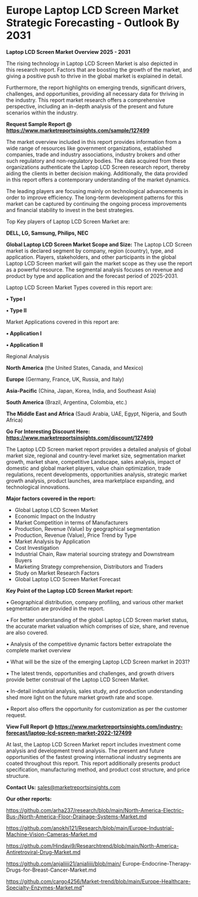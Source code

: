  # Europe Laptop LCD Screen Market Strategic Forecasting - Outlook By 2031

<Strong> Laptop LCD Screen Market Overview 2025 - 2031</strong>

The rising technology in Laptop LCD Screen Market is also depicted in this research report. Factors that are boosting the growth of the market, and giving a positive push to thrive in the global market is explained in detail.

Furthermore, the report highlights on emerging trends, significant drivers, challenges, and opportunities, providing all necessary data for thriving in the industry. This report market research offers a comprehensive perspective, including an in-depth analysis of the present and future scenarios within the industry.

<strong>Request Sample Report @ <a href=https://www.marketreportsinsights.com/sample/127499>https://www.marketreportsinsights.com/sample/127499</a></strong>

The market overview included in this report provides information from a wide range of resources like government organizations, established companies, trade and industry associations, industry brokers and other such regulatory and non-regulatory bodies. The data acquired from these organizations authenticate the Laptop LCD Screen research report, thereby aiding the clients in better decision making. Additionally, the data provided in this report offers a contemporary understanding of the market dynamics.

The leading players are focusing mainly on technological advancements in order to improve efficiency. The long-term development patterns for this market can be captured by continuing the ongoing process improvements and financial stability to invest in the best strategies.

Top Key players of Laptop LCD Screen Market are:

<strong>DELL, LG, Samsung, Philips, NEC</strong>

<strong><b>Global Laptop LCD Screen Market Scope and Size:</b></strong>
The Laptop LCD Screen market is declared segment by company, region (country), type, and application. Players, stakeholders, and other participants in the global Laptop LCD Screen market will gain the market scope as they use the report as a powerful resource. The segmental analysis focuses on revenue and product by type and application and the forecast period of 2025-2031.

Laptop LCD Screen Market Types covered in this report are:

<strong>• Type I

• Type II</strong>

Market Applications covered in this report are:

<strong>• Application I

• Application II</strong> 

Regional Analysis

<strong>North America</strong> (the United States, Canada, and Mexico)

<strong>Europe</strong> (Germany, France, UK, Russia, and Italy)

<strong>Asia-Pacific</strong> (China, Japan, Korea, India, and Southeast Asia)

<strong>South America</strong> (Brazil, Argentina, Colombia, etc.)

<strong>The Middle East and Africa</strong> (Saudi Arabia, UAE, Egypt, Nigeria, and South Africa)

<strong>Go For Interesting Discount Here: <a href=https://www.marketreportsinsights.com/discount/127499>https://www.marketreportsinsights.com/discount/127499</a></strong>

The Laptop LCD Screen market report provides a detailed analysis of global market size, regional and country-level market size, segmentation market growth, market share, competitive Landscape, sales analysis, impact of domestic and global market players, value chain optimization, trade regulations, recent developments, opportunities analysis, strategic market growth analysis, product launches, area marketplace expanding, and technological innovations.

<strong><b>Major factors covered in the report:</b></strong>
<ul>
  <li>Global Laptop LCD Screen Market </li>
  <li>Economic Impact on the Industry</li>
  <li>Market Competition in terms of Manufacturers</li>
  <li>Production, Revenue (Value) by geographical segmentation</li>
  <li>Production, Revenue (Value), Price Trend by Type</li>
  <li>Market Analysis by Application</li>
  <li>Cost Investigation</li>
  <li>Industrial Chain, Raw material sourcing strategy and Downstream Buyers</li>
  <li>Marketing Strategy comprehension, Distributors and Traders</li>
  <li>Study on Market Research Factors</li>
  <li>Global Laptop LCD Screen Market Forecast</li>
</ul>

<strong><b>Key Point of the Laptop LCD Screen Market report:</b></strong>

• Geographical distribution, company profiling, and various other market segmentation are provided in the report.

• For better understanding of the global Laptop LCD Screen market status, the accurate market valuation which comprises of size, share, and revenue are also covered.

• Analysis of the competitive dynamic factors better extrapolate the complete market overview

• What will be the size of the emerging Laptop LCD Screen market in 2031?

• The latest trends, opportunities and challenges, and growth drivers provide better construal of the Laptop LCD Screen Market.

• In-detail industrial analysis, sales study, and production understanding shed more light on the future market growth rate and scope.

• Report also offers the opportunity for customization as per the customer request.

<strong><b>View Full Report @ <a href=https://www.marketreportsinsights.com/industry-forecast/laptop-lcd-screen-market-2022-127499>https://www.marketreportsinsights.com/industry-forecast/laptop-lcd-screen-market-2022-127499</a></b></strong>


At last, the Laptop LCD Screen Market report includes investment come analysis and development trend analysis. The present and future opportunities of the fastest growing international industry segments are coated throughout this report. This report additionally presents product specification, manufacturing method, and product cost structure, and price structure.

<strong>Contact Us:</strong>
sales@marketreportsinsights.com

<strong>Our other reports:</strong>

<a href=https://github.com/arha237/research/blob/main/North-America-Electric-Bus-/North-America-Floor-Drainage-Systems-Market.md>https://github.com/arha237/research/blob/main/North-America-Electric-Bus-/North-America-Floor-Drainage-Systems-Market.md</a>

<a href=https://github.com/anokhi121/Research/blob/main/Europe-Industrial-Machine-Vision-Cameras-Market.md>https://github.com/anokhi121/Research/blob/main/Europe-Industrial-Machine-Vision-Cameras-Market.md</a>

<a href=https://github.com/Hindavi9/Researchtrend/blob/main/North-America-Antiretroviral-Drug-Market.md>https://github.com/Hindavi9/Researchtrend/blob/main/North-America-Antiretroviral-Drug-Market.md</a>

<a href=https://github.com/anjaliiii21/anjaliiii/blob/main/ Europe-Endocrine-Therapy-Drugs-for-Breast-Cancer-Market.md>https://github.com/anjaliiii21/anjaliiii/blob/main/ Europe-Endocrine-Therapy-Drugs-for-Breast-Cancer-Market.md</a>

<a href=https://github.com/cargo4256/Market-trend/blob/main/Europe-Healthcare-Specialty-Enzymes-Market.md>https://github.com/cargo4256/Market-trend/blob/main/Europe-Healthcare-Specialty-Enzymes-Market.md</a>"
